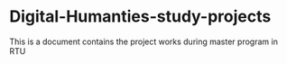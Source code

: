 # Digital-Humanties-study-projects
This is a document contains the project works during master program in RTU
